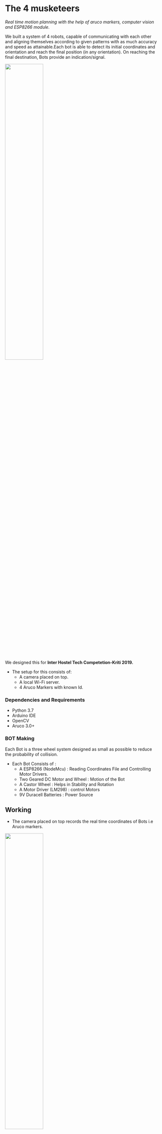 # The 4 musketeers #

*Real time motion planning with the help of aruco markers, computer vision and ESP8266 module.*

We built a system of 4 robots, capable of communicating with each other and aligning themselves according to given patterns with as much accuracy and speed as attainable.Each bot is able to detect its initial coordinates and orientation and reach the final position (in any orientation). On reaching the final destination, Bots provide an indication/signal.

<img src="https://github.com/ahad18abd/real_time_motion_planning/blob/master/Images%20and%20Video/Bots.jpeg" width="50%" height="50%">

We designed this for __Inter Hostel Tech Competetion-Kriti 2019.__

* The setup for this consists of:
    *  A camera placed on top.
    *  A local Wi-Fi server.
    *  4 Aruco Markers with known Id.
    
### Dependencies and Requirements
- Python 3.7
- Arduino IDE
- OpenCV
- Aruco 3.0+
    
### BOT Making ###
Each Bot is a three wheel system designed as small as possible to reduce the probability of collision.
* Each Bot Consists of :
    * A ESP8266 (NodeMcu) : Reading Coordinates File and Controlling Motor Drivers.
    * Two Geared DC Motor and Wheel : Motion of the Bot
    * A Castor Wheel      : Helps in Stability and Rotation
    * A  Motor Driver (LM298) : control Motors
    * 9V Duracell Batteries : Power Source    
    
## Working ##
* The camera placed on top records the real time coordinates of Bots i.e Aruco markers.

<img src="https://github.com/ahad18abd/real_time_motion_planning/blob/master/Images%20and%20Video/Screenshot%20from%202019-12-29%2000-24-44.png" width="50%" height="50%" >

* Real-Time Position Coordinates and Goal Coordinates keep updating in file.
* ESP8266(NodeMcu) access the file on local server and read coordinates by sending a GET request.
* The Motion of Bot follows the following Finite State Machine(FSM) to reach desired goal position without Collision:
![picture alt](https://github.com/ahad18abd/real_time_motion_planning/blob/master/Images%20and%20Video/Screenshot%20(70).png "FSM")
* The Control Architecture follows a closed loop control system.
![picture alt](https://github.com/ahad18abd/real_time_motion_planning/blob/master/Screenshot%20from%202020-01-17%2000-09-12.png "block")

### Files and their Use ### 
__NodeMcu Related__
<details>
<summary>align_n_go.ino</summary>
<p>Bots align themselves with the line to goal point and keep moving towards their goal without taking care collision with other bot.</p>
</details>
<details>
<summary>Version_1.ino</summary>
<p>In addition of aling_n_go, bots take care of collision except head to head and head to tail collision. </p>
</details>
<details>
<summary>Version_2.ino</summary>
<p>In addition of aling_n_go, bots take care of all type of collisions. </p>
</details>

__Setup Related__
<details>
<summary>aruco_detect_camera.py</summary>
<p>Detect Aruco markers placed on each bot and update the file data.txt </p>
</details>
<details>
<summary>data.txt</summary>
<p>Coordinates file,Real Time Updating by aruco_detect_camera.py </p>
</details>
<details>
<summary>server.py</summary>
<p>Python programme to host local server on desired adress and port. </p>
</details>

__Test__
<details>
<summary>Calibrate.ino</summary>
<p>The two Dc motors used differ sligtly due to their mechanical properties, so the speed on  providing same PWM is not same. We can calibrate or tune the two values of PWM for straight movement </p>
</details>
